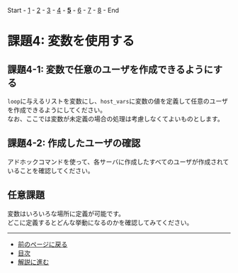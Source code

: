 Start - [1](step1.md) - [2](step2.md) - [3](step3.md) - [4](step4.md) - [**5**](step5.md) - [6](step6.md) - [7](step7.md) - [8](step8.md) - End


# 課題4: 変数を使用する

## 課題4-1: 変数で任意のユーザを作成できるようにする

`loop`に与えるリストを変数にし、`host_vars`に変数の値を定義して任意のユーザを作成できるようにしてください。  
なお、ここでは変数が未定義の場合の処理は考慮しなくてよいものとします。

## 課題4-2: 作成したユーザの確認

アドホックコマンドを使って、各サーバに作成したすべてのユーザが作成されていることを確認してください。

## 任意課題

変数はいろいろな場所に定義が可能です。  
どこに定義するとどんな挙動になるのかを確認してみてください。

---

- [前のページに戻る](step4a.md)
- [目次](README.md)
- [解説に進む](step5a.md)
